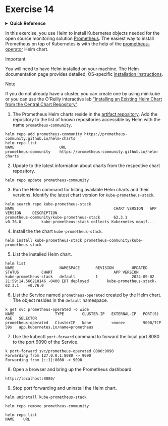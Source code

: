 # Exercise 14

<details>
<summary><b>Quick Reference</b></summary>
<p>

* Namespace: `default`<br>
* Documentation: [Helm](https://helm.sh/)

</p>
</details>

In this exercise, you use Helm to install Kubernetes objects needed for the open source monitoring solution [Prometheus](https://prometheus.io/). The easiest way to install Prometheus on top of Kubernetes is with the help of the [prometheus-operator](https://prometheus-operator.dev/) Helm chart.

> [!IMPORTANT]
> You will need to have Helm installed on your machine. The Helm documentation page provides detailed, OS-specific [installation instructions](https://helm.sh/docs/intro/install/).

> [!NOTE]
> If you do not already have a cluster, you can create one by using minikube or you can use the O'Reilly interactive lab ["Installing an Existing Helm Chart from the Central Chart Repository"](https://learning.oreilly.com/scenarios/installing-an-existing/9781098164065/).

1. The Prometheus Helm charts reside in the [artifact repository](https://prometheus-community.github.io/helm-charts). Add the repository to the list of known repositories accessible by Helm with the name `prometheus-community`.

```
helm repo add prometheus-community https://prometheus-community.github.io/helm-charts
helm repo list
NAME                    URL                                               
prometheus-community    https://prometheus-community.github.io/helm-charts
```

2. Update to the latest information about charts from the respective chart repository.

```
helm repo update prometheus-community
```
3. Run the Helm command for listing available Helm charts and their versions. Identify the latest chart version for `kube-prometheus-stack`.

```
helm search repo kube-prometheus-stack
NAME                                            CHART VERSION   APP VERSION     DESCRIPTION                                       
prometheus-community/kube-prometheus-stack      62.3.1          v0.76.0         kube-prometheus-stack collects Kubernetes manif...
```

4. Install the the chart `kube-prometheus-stack`.

```
helm install kube-prometheus-stack prometheus-community/kube-prometheus-stack
```
5. List the installed Helm chart.
```
helm list
NAME                    NAMESPACE       REVISION        UPDATED                                 STATUS          CHART                           APP VERSION
kube-prometheus-stack   default         1               2024-09-02 21:59:14.566218146 -0400 EDT deployed        kube-prometheus-stack-62.3.1    v0.76.0  
```
6. List the Service named `prometheus-operated` created by the Helm chart. The object resides in the `default` namespace.
```
k get svc prometheus-operated -o wide
NAME                  TYPE        CLUSTER-IP   EXTERNAL-IP   PORT(S)    AGE   SELECTOR
prometheus-operated   ClusterIP   None         <none>        9090/TCP   59s   app.kubernetes.io/name=prometheus
```
7. Use the kubectl `port-forward` command to forward the local port 8080 to the port 9090 of the Service.
```
k port-forward svc/prometheus-operated 8080:9090
Forwarding from 127.0.0.1:8080 -> 9090
Forwarding from [::1]:8080 -> 9090
```
8. Open a browser and bring up the Prometheus dashboard.

```
http://localhost:8080/
```

9. Stop port forwarding and uninstall the Helm chart.

```
helm uninstall kube-prometheus-stack

helm repo remove prometheus-community

helm repo list
NAME    URL                               
```
